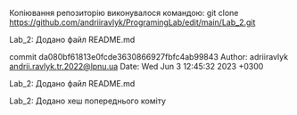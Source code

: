 Копіювання репозиторію виконувалося командою: git clone https://github.com/andriiravlyk/ProgramingLab/edit/main/Lab_2.git

Lab_2: Додано файл README.md

commit da080bf61813e0fcde3630866927fbfc4ab99843 Author: adriiravlyk andrii.ravlyk.tr.2022@lpnu.ua Date: Wed Jun 3 12:45:32 2023 +0300

Lab_2: Додано файл README.md

Lab_2: Додано хеш попереднього коміту

